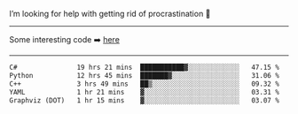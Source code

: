 I’m looking for help with getting rid of procrastination 🤔

-----

Some interesting code :arrow_right: [here](https://github.com/zhen8838/playground)

-----

<!--START_SECTION:waka-->

```txt
C#               19 hrs 21 mins  ███████████▓░░░░░░░░░░░░░   47.15 %
Python           12 hrs 45 mins  ███████▓░░░░░░░░░░░░░░░░░   31.06 %
C++              3 hrs 49 mins   ██▒░░░░░░░░░░░░░░░░░░░░░░   09.32 %
YAML             1 hr 21 mins    ▓░░░░░░░░░░░░░░░░░░░░░░░░   03.31 %
Graphviz (DOT)   1 hr 15 mins    ▓░░░░░░░░░░░░░░░░░░░░░░░░   03.07 %
```

<!--END_SECTION:waka-->

<!--
**zhen8838/zhen8838** is a ✨ _special_ ✨ repository because its `README.md` (this file) appears on your GitHub profile.

Here are some ideas to get you started:

- 🔭 I’m currently working on ...
- 🌱 I’m currently learning ...
- 👯 I’m looking to collaborate on ...
 ...
- 💬 Ask me about ...
- 📫 How to reach me: ...
- 😄 Pronouns: ...
- ⚡ Fun fact: ...
-->
